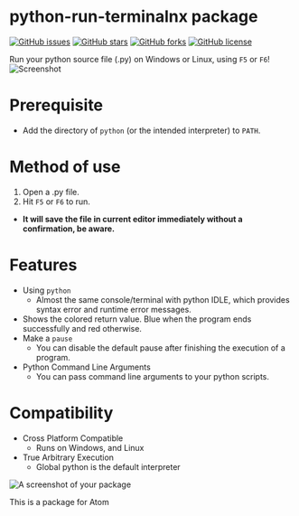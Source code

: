 # python-run-terminalnx package
[![GitHub issues](https://img.shields.io/github/issues/jacquexgithub/python-run-terminalnx.svg?style=plastic)](https://github.com/jacquexgithub/python-run-terminalnx/issues)
[![GitHub stars](https://img.shields.io/github/stars/jacquexgithub/python-run-terminalnx.svg?style=plastic)](https://github.com/jacquexgithub/python-run-terminalnx/stargazers)
[![GitHub forks](https://img.shields.io/github/forks/jacquexgithub/python-run-terminalnx.svg?style=plastic)](https://github.com/jacquexgithub/python-run-terminalnx/network)
[![GitHub license](https://img.shields.io/badge/license-MIT-blue.svg?style=plastic)](https://github.com/jacquexgithub/python-run-terminalnx/master/LICENSE.md)

Run your python source file (.py) on Windows or Linux, using `F5` or `F6`!
![Screenshot](https://github.com/jacquexgithub/python-run-terminalnx/blob/master/resources/preview.png?raw=true "Preview")

# Prerequisite

- Add the directory of `python` (or the intended interpreter) to ```PATH```.

# Method of use

1. Open a .py file.
2. Hit `F5` or `F6` to run.
  - **It will save the file in current editor immediately without a confirmation, be aware.**

# Features

- Using `python`
  - Almost the same console/terminal with python IDLE, which provides syntax error and runtime error messages.
- Shows the colored return value. Blue when the program ends successfully and red otherwise.
- Make a `pause`
  - You can disable the default pause after finishing the execution of a program.
- Python Command Line Arguments
  - You can pass command line arguments to your python scripts.

# Compatibility

- Cross Platform Compatible
  - Runs on Windows, and Linux
- True Arbitrary Execution
  - Global python is the default interpreter


![A screenshot of your package](https://f.cloud.github.com/assets/69169/2290250/c35d867a-a017-11e3-86be-cd7c5bf3ff9b.gif)

This is a package for Atom
